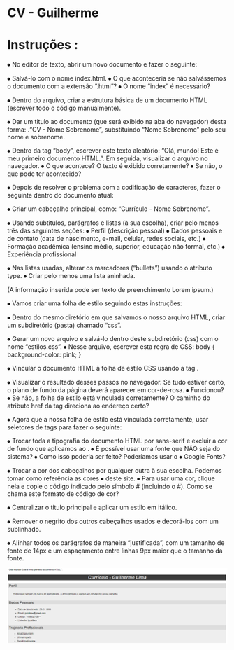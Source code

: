 

# CV - Guilherme 



# Instruções : 

⦁	No editor de texto, abrir um novo documento e fazer o seguinte:

⦁	Salvá-lo com o nome index.html.
⦁	 O que aconteceria se não salvássemos o documento com a extensão “.html”? 
⦁	O nome “index” é necessário?

⦁	Dentro do arquivo, criar a estrutura básica de um documento HTML (escrever todo o código manualmente).

⦁	Dar um título ao documento (que será exibido na aba do navegador) desta forma: .“CV - Nome Sobrenome”,  substituindo “Nome Sobrenome” pelo seu nome e sobrenome.

⦁	Dentro da tag “body”, escrever este texto aleatório: “Olá, mundo! Este é meu primeiro documento HTML.”. Em seguida, visualizar o arquivo no navegador.
⦁	O que acontece? O texto é exibido corretamente? 
⦁	Se não, o que pode ter acontecido?



⦁	Depois de resolver o problema com a codificação de caracteres, fazer o seguinte dentro do documento atual:

⦁	Criar um cabeçalho principal, como: “Currículo - Nome Sobrenome”.

⦁	Usando subtítulos, parágrafos e listas (à sua escolha), criar pelo menos três das seguintes seções:
⦁	Perfil (descrição pessoal)
⦁	Dados pessoais e de contato (data de nascimento, e-mail, celular, redes sociais, etc.)
⦁	Formação acadêmica (ensino médio, superior, educação não formal, etc.)
⦁	Experiência profissional

⦁	Nas listas usadas, alterar os marcadores (“bullets”) usando o atributo type.
⦁	Criar pelo menos uma lista aninhada.

(A informação inserida pode ser texto de preenchimento Lorem ipsum.)



⦁	Vamos criar uma folha de estilo seguindo estas instruções:

⦁	Dentro do mesmo diretório em que salvamos o nosso arquivo HTML, criar um subdiretório (pasta) chamado “css”.

⦁	Gerar um novo arquivo e salvá-lo dentro deste subdiretório (css) com o nome “estilos.css”.
⦁	Nesse arquivo, escrever esta regra de CSS:
	body {
		background-color: pink;
	}

⦁	Vincular o documento HTML à folha de estilo CSS usando a tag <link>.

⦁	Visualizar o resultado desses passos no navegador. Se tudo estiver certo, o plano de fundo da página deverá aparecer em cor-de-rosa.
⦁	Funcionou? 
⦁	Se não, a folha de estilo está vinculada corretamente? O caminho do atributo href da tag <link> direciona ao endereço certo?



⦁	Agora que a nossa folha de estilo está vinculada corretamente, usar seletores de tags para fazer o seguinte:

⦁	Trocar toda a tipografia do documento HTML por sans-serif e excluir a cor de fundo que aplicamos ao <body>.
⦁	É possível usar uma fonte que NÃO seja do sistema?
⦁	Como isso poderia ser feito? Poderíamos usar o ⦁	Google Fonts?

⦁	Trocar a cor dos cabeçalhos por qualquer outra à sua escolha. Podemos tomar como referência as cores ⦁	deste site.
⦁	Para usar uma cor, clique nela e copie o código indicado pelo símbolo # (incluindo o #). Como se chama este formato de código de cor?

⦁	Centralizar o título principal e aplicar um estilo em itálico.

⦁	Remover o negrito dos outros cabeçalhos usados e decorá-los com um sublinhado.

⦁	Alinhar todos os parágrafos de maneira “justificada”, com um tamanho de fonte de 14px e um espaçamento entre linhas 9px maior que o tamanho da fonte.


![](cvCurriculo\assets\preview.png)


